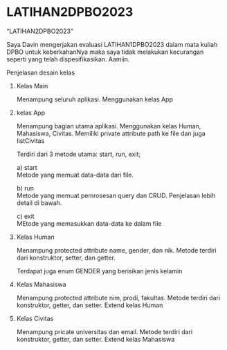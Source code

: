# LATIHAN2DPBO2023
“LATIHAN2DPBO2023”

Saya Davin mengerjakan evaluasi LATIHAN1DPBO2023 dalam mata kuliah DPBO untuk keberkahanNya maka saya tidak melakukan kecurangan seperti yang telah dispesifikasikan. Aamiin.

Penjelasan desain kelas

1. Kelas Main
  
    Menampung seluruh aplikasi. Menggunakan kelas App
    
 2. kelas App
 
    Menampung bagian utama aplikasi. Menggunakan kelas Human, Mahasiswa, Civitas. Memiliki private attribute path ke file dan juga listCivitas
    
    Terdiri dari 3 metode utama: start, run, exit;
    
      a) start <br>
        Metode yang memuat data-data dari file.
        
      b) run <br>
        Metode yang memuat pemrosesan query dan CRUD. Penjelasan lebih detail di bawah.
        
      c) exit <br>
        MEtode yang memasukkan data-data ke dalam file
  
 3. Kelas Human
  
    Menampung protected attribute name, gender, dan nik. Metode terdiri dari konstruktor, setter, dan getter.
    
    Terdapat juga enum GENDER yang berisikan jenis kelamin
 
  4. Kelas Mahasiswa
  
     Menampung protected attribute nim, prodi, fakultas. Metode terdiri dari konstruktor, getter, dan setter. Extend kelas Human
     
  5. Kelas Civitas
  
     Menampung pricate universitas dan email. Metode terdiri dari konstruktor, getter, dan setter. Extend kelas Mahasiswa
